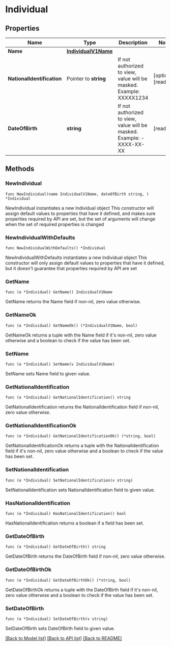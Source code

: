 # Individual

## Properties

Name | Type | Description | Notes
------------ | ------------- | ------------- | -------------
**Name** | [**IndividualV1Name**](IndividualV1_name.md) |  | 
**NationalIdentification** | Pointer to **string** | If not authorized to view, value will be masked. Example: XXXXX1234 | [optional] [readonly] 
**DateOfBirth** | **string** | If not authorized to view, value will be masked. Example: - XXXX-XX-XX | [readonly] 

## Methods

### NewIndividual

`func NewIndividual(name IndividualV1Name, dateOfBirth string, ) *Individual`

NewIndividual instantiates a new Individual object
This constructor will assign default values to properties that have it defined,
and makes sure properties required by API are set, but the set of arguments
will change when the set of required properties is changed

### NewIndividualWithDefaults

`func NewIndividualWithDefaults() *Individual`

NewIndividualWithDefaults instantiates a new Individual object
This constructor will only assign default values to properties that have it defined,
but it doesn't guarantee that properties required by API are set

### GetName

`func (o *Individual) GetName() IndividualV1Name`

GetName returns the Name field if non-nil, zero value otherwise.

### GetNameOk

`func (o *Individual) GetNameOk() (*IndividualV1Name, bool)`

GetNameOk returns a tuple with the Name field if it's non-nil, zero value otherwise
and a boolean to check if the value has been set.

### SetName

`func (o *Individual) SetName(v IndividualV1Name)`

SetName sets Name field to given value.


### GetNationalIdentification

`func (o *Individual) GetNationalIdentification() string`

GetNationalIdentification returns the NationalIdentification field if non-nil, zero value otherwise.

### GetNationalIdentificationOk

`func (o *Individual) GetNationalIdentificationOk() (*string, bool)`

GetNationalIdentificationOk returns a tuple with the NationalIdentification field if it's non-nil, zero value otherwise
and a boolean to check if the value has been set.

### SetNationalIdentification

`func (o *Individual) SetNationalIdentification(v string)`

SetNationalIdentification sets NationalIdentification field to given value.

### HasNationalIdentification

`func (o *Individual) HasNationalIdentification() bool`

HasNationalIdentification returns a boolean if a field has been set.

### GetDateOfBirth

`func (o *Individual) GetDateOfBirth() string`

GetDateOfBirth returns the DateOfBirth field if non-nil, zero value otherwise.

### GetDateOfBirthOk

`func (o *Individual) GetDateOfBirthOk() (*string, bool)`

GetDateOfBirthOk returns a tuple with the DateOfBirth field if it's non-nil, zero value otherwise
and a boolean to check if the value has been set.

### SetDateOfBirth

`func (o *Individual) SetDateOfBirth(v string)`

SetDateOfBirth sets DateOfBirth field to given value.



[[Back to Model list]](../README.md#documentation-for-models) [[Back to API list]](../README.md#documentation-for-api-endpoints) [[Back to README]](../README.md)


